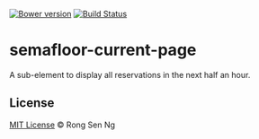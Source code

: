 [![Bower version](https://badge.fury.io/bo/semafloor-current-page.svg)](https://badge.fury.io/bo/semafloor-current-page)
[![Build Status](https://travis-ci.org/semafloor/semafloor-current-page.svg?branch=master)](https://travis-ci.org/semafloor/semafloor-current-page)

# semafloor-current-page

A sub-element to display all reservations in the next half an hour.

## License

[MIT License](http://motss.mit-license.org/) © Rong Sen Ng
